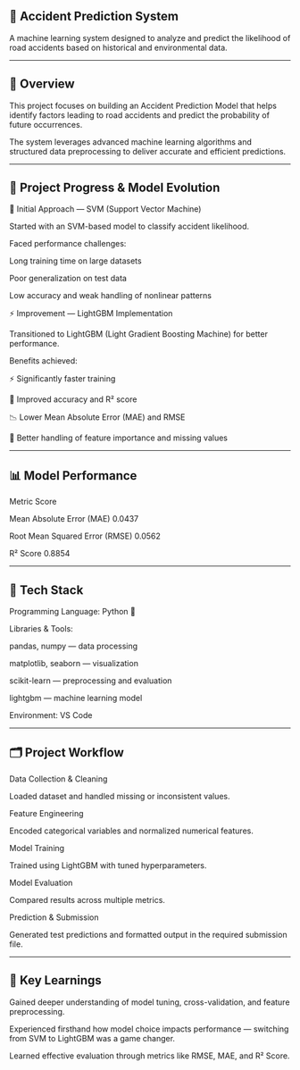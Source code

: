 ## 🚦 Accident Prediction System

A machine learning system designed to analyze and predict the likelihood of road accidents based on historical and environmental data.

-----------------------------------------------

## 📘 Overview

This project focuses on building an Accident Prediction Model that helps identify factors leading to road accidents and predict the probability of future occurrences.

The system leverages advanced machine learning algorithms and structured data preprocessing to deliver accurate and efficient predictions.

-----------------------------------------------

## 🧩 Project Progress & Model Evolution
🧠 Initial Approach — SVM (Support Vector Machine)

Started with an SVM-based model to classify accident likelihood.

Faced performance challenges:

Long training time on large datasets

Poor generalization on test data

Low accuracy and weak handling of nonlinear patterns

⚡ Improvement — LightGBM Implementation

Transitioned to LightGBM (Light Gradient Boosting Machine) for better performance.

Benefits achieved:

⚡ Significantly faster training

🎯 Improved accuracy and R² score

📉 Lower Mean Absolute Error (MAE) and RMSE

🧠 Better handling of feature importance and missing values

-------------------------------------------------------------------------------

## 📊 Model Performance
Metric	Score

Mean Absolute Error (MAE)	0.0437

Root Mean Squared Error (RMSE)	0.0562

R² Score	0.8854

-----------------------------------------------------------------------------------

## 🧰 Tech Stack

Programming Language: Python 🐍

Libraries & Tools:

pandas, numpy — data processing

matplotlib, seaborn — visualization

scikit-learn — preprocessing and evaluation

lightgbm — machine learning model

Environment: VS Code

---------------------------------------------------------------------------------------

## 🗂️ Project Workflow

Data Collection & Cleaning

Loaded dataset and handled missing or inconsistent values.

Feature Engineering

Encoded categorical variables and normalized numerical features.

Model Training

Trained using LightGBM with tuned hyperparameters.

Model Evaluation

Compared results across multiple metrics.

Prediction & Submission

Generated test predictions and formatted output in the required submission file.

-----------------------------------------------------------

## 🚀 Key Learnings

Gained deeper understanding of model tuning, cross-validation, and feature preprocessing.

Experienced firsthand how model choice impacts performance — switching from SVM to LightGBM was a game changer.

Learned effective evaluation through metrics like RMSE, MAE, and R² Score.

